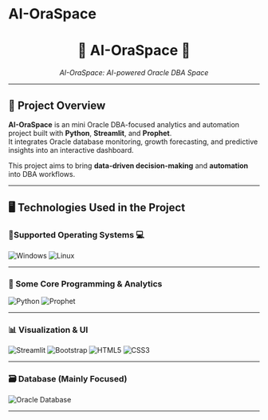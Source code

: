 # AI-OraSpace
<!-- Header / Banner -->
<h1 align="center">🤖 AI-OraSpace 👾</h1>
<p align="center">
  <em>AI-OraSpace: AI-powered Oracle DBA Space</em>
</p>

---

## 🚀 Project Overview

**AI-OraSpace** is an mini Oracle DBA-focused analytics and automation project built with **Python**, **Streamlit**, and **Prophet**.  
It integrates Oracle database monitoring, growth forecasting, and predictive insights into an interactive dashboard.  

This project aims to bring **data-driven decision-making** and **automation** into DBA workflows.

---

## 🖥️ Technologies Used in the Project

### 🧩Supported Operating Systems 💻
![Windows](https://img.shields.io/badge/Windows-0078D6?style=for-the-badge&logo=windows&logoColor=white)
![Linux](https://img.shields.io/badge/Linux-FCC624?style=for-the-badge&logo=linux&logoColor=black)

---

### 🐍 Some Core Programming & Analytics
![Python](https://img.shields.io/badge/Python-3776AB?style=for-the-badge&logo=python&logoColor=white)
![Prophet](https://img.shields.io/badge/Prophet-FC7303?style=for-the-badge&logo=facebook&logoColor=white)

---

### 📊 Visualization & UI
![Streamlit](https://img.shields.io/badge/Streamlit-FF4B4B?style=for-the-badge&logo=streamlit&logoColor=white)
![Bootstrap](https://img.shields.io/badge/Bootstrap-7952B3?style=for-the-badge&logo=bootstrap&logoColor=white)
![HTML5](https://img.shields.io/badge/HTML5-E34F26?style=for-the-badge&logo=html5&logoColor=white)
![CSS3](https://img.shields.io/badge/CSS3-1572B6?style=for-the-badge&logo=css3&logoColor=white)

---

### 🗃️ Database (Mainly Focused)
![Oracle Database](https://img.shields.io/badge/Oracle_DB-F80000?style=for-the-badge&logo=oracle&logoColor=white)

---